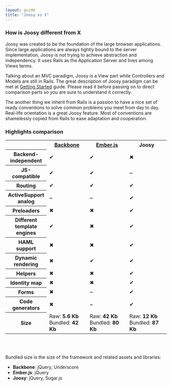```yaml
---
layout: guide
title: "Joosy vs X"
---
```


### How is Joosy different from X

Joosy was created to be the foundation of the large browser applications. Since large applications are always tightly bound to the server implementation, Joosy is not trying to achieve abstraction and independency. It uses Rails as the Application Server and lives among Views terms.

Talking about an MVC paradigm, Joosy is a View part while Controllers and Models are still in Rails. The great description of Joosy paradigm can be met at [Getting Started](/guides/basics/getting-started.html) guide. Please read it before passing on to direct comparison parts so you are sure to understand it correctly.

The another thing we inherit from Rails is a passion to have a nice set of ready conventions to solve common problems you meet from day to day. Real-life orientation is a great Joosy feature. Most of conventions are shamelessly copied from Rails to ease adaptation and cooperation.

### Highlights comparison

&#x20;<table class="comparison">
  <tr>
    <th style="width: 1%"></th>
    <th class="title"><a href="http://documentcloud.github.com/backbone/">Backbone</a></th>
    <th class="title"><a href="http://emberjs.com/">Ember.js</a></th>
    <th class="title">Joosy</th>
  </tr>
  <tr>
    <th>Backend-independent</th>
    <td class="y">✔</td>
    <td class="y">✔</td>
    <td class="n">✖</td>
  </tr>
    <tr>
    <th>JS-compatible</th>
    <td class="y">✔</td>
    <td class="y">✔</td>
    <td class="m">~</td>
  </tr>
    <tr>
    <th>Routing</th>
    <td class="y">✔</td>
    <td class="y">✔</td>
    <td class="y">✔</td>
  </tr>  
  <tr>
    <th>ActiveSupport analog</th>
    <td class="m">~</td>
    <td class="m">~</td>
    <td class="y">✔</td>
  </tr>
  <tr>
    <th>Preloaders</th>
    <td class="n">✖</td>
    <td class="n">✖</td>
    <td class="y">✔</td>
  </tr>
  <tr>
    <th>Different template engines</th>
    <td class="y">✔</td>
    <td class="n">✖</td>
    <td class="y">✔</td>
  </tr>
  <tr>
    <th>HAML support</th>
    <td class="n">✖</td>
    <td class="n">✖</td>
    <td class="y">✔</td>
  </tr>
  <tr>
    <th>Dynamic rendering</th>
    <td class="n">✖</td>
    <td class="y">✔</td>
    <td class="y">✔</td>
  </tr>
  <tr>
    <th>Helpers</th>
    <td class="n">✖</td>
    <td class="n">✖</td>
    <td class="y">✔</td>
  </tr>
  <tr>
    <th>Identity map</th>
    <td class="n">✖</td>
    <td class="n">✖</td>
    <td class="y">✔</td>
  </tr>
  <tr>
    <th>Forms</th>
    <td class="n">✖</td>
    <td class="m">~</td>
    <td class="y">✔</td>
  </tr>
  <tr>
    <th>Code generators</th>
    <td class="n">✖</td>
    <td class="m">~</td>
    <td class="y">✔</td>
  </tr>
  <tr>
    <th>Size</th>
    <td>
      Raw: <b>5.6 Kb</b>
      <br />
      Bundled: <b>42 Kb</b>
    </td>
    <td>
      Raw: <b>42 Kb</b>
      <br />
      Bundled: <b>80 Kb</b>
    </td>
    <td>
      Raw: <b>12 Kb</b>
      <br />
      Bundled: <b>87 Kb</b>
    </td>
  </tr>
</table><br /><br />

Bundled size is the size of the framework and related assets and
libraries:

* **Backbone**: jQuery, Underscore
* **Ember.js**: jQuery
* **Joosy**: jQuery, Sugar.js
